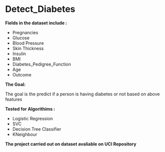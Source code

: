 # Detect_Diabetes

<b>Fields in the dataset include :</b>

* Pregnancies
* Glucose
* Blood Pressure
* Skin Thickness
* Insulin
* BMI
* Diabetes_Pedigree_Function
* Age
* Outcome
 
 <b>The Goal:</b>
 
 The goal is the predict if a person is having diabetes or not based on above features
 
 <b>Tested for Algorithims :</b>
 
 * Logistic Regression
 * SVC
 * Decision Tree Classifier
 * KNeighbour
 
 <b> The project carried out on dataset avaliable on UCI Repository
